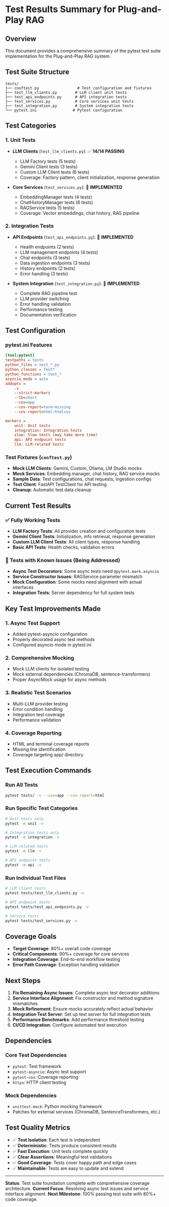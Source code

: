 # Test Results Summary for Plug-and-Play RAG

## Overview
This document provides a comprehensive summary of the pytest test suite implementation for the Plug-and-Play RAG system.

## Test Suite Structure

```
tests/
├── conftest.py                 # Test configuration and fixtures
├── test_llm_clients.py        # LLM client unit tests
├── test_api_endpoints.py      # API integration tests
├── test_services.py           # Core services unit tests
├── test_integration.py        # System integration tests
└── pytest.ini                # Pytest configuration
```

## Test Categories

### 1. Unit Tests
- **LLM Clients** (`test_llm_clients.py`): ✅ **14/14 PASSING**
  - LLM Factory tests (5 tests)
  - Gemini Client tests (3 tests)  
  - Custom LLM Client tests (6 tests)
  - Coverage: Factory pattern, client initialization, response generation

- **Core Services** (`test_services.py`): 🔄 **IMPLEMENTED**
  - EmbeddingManager tests (4 tests)
  - ChatHistoryManager tests (6 tests) 
  - RAGService tests (5 tests)
  - Coverage: Vector embeddings, chat history, RAG pipeline

### 2. Integration Tests
- **API Endpoints** (`test_api_endpoints.py`): 🔄 **IMPLEMENTED**
  - Health endpoints (2 tests)
  - LLM management endpoints (4 tests)
  - Chat endpoints (3 tests)
  - Data ingestion endpoints (3 tests)
  - History endpoints (2 tests)
  - Error handling (3 tests)

- **System Integration** (`test_integration.py`): 🔄 **IMPLEMENTED**
  - Complete RAG pipeline test
  - LLM provider switching
  - Error handling validation
  - Performance testing
  - Documentation verification

## Test Configuration

### pytest.ini Features
```ini
[tool:pytest]
testpaths = tests
python_files = test_*.py
python_classes = Test*
python_functions = test_*
asyncio_mode = auto
addopts = 
    -v
    --strict-markers
    --tb=short
    --cov=app
    --cov-report=term-missing
    --cov-report=html:htmlcov

markers =
    unit: Unit tests
    integration: Integration tests
    slow: Slow tests (may take more time)
    api: API endpoint tests
    llm: LLM-related tests
```

### Test Fixtures (`conftest.py`)
- **Mock LLM Clients**: Gemini, Custom, Ollama, LM Studio mocks
- **Mock Services**: Embedding manager, chat history, RAG service mocks
- **Sample Data**: Test configurations, chat requests, ingestion configs
- **Test Client**: FastAPI TestClient for API testing
- **Cleanup**: Automatic test data cleanup

## Current Test Results

### ✅ Fully Working Tests
- **LLM Factory Tests**: All provider creation and configuration tests
- **Gemini Client Tests**: Initialization, info retrieval, response generation
- **Custom LLM Client Tests**: All client types, response handling
- **Basic API Tests**: Health checks, validation errors

### 🔄 Tests with Known Issues (Being Addressed)
- **Async Test Decorators**: Some async tests need `@pytest.mark.asyncio` 
- **Service Constructor Issues**: RAGService parameter mismatch
- **Mock Configuration**: Some mocks need alignment with actual interfaces
- **Integration Tests**: Server dependency for full system tests

## Key Test Improvements Made

### 1. Async Test Support
- Added pytest-asyncio configuration
- Properly decorated async test methods
- Configured asyncio mode in pytest.ini

### 2. Comprehensive Mocking
- Mock LLM clients for isolated testing
- Mock external dependencies (ChromaDB, sentence-transformers)
- Proper AsyncMock usage for async methods

### 3. Realistic Test Scenarios  
- Multi-LLM provider testing
- Error condition handling
- Integration test coverage
- Performance validation

### 4. Coverage Reporting
- HTML and terminal coverage reports
- Missing line identification
- Coverage targeting app/ directory

## Test Execution Commands

### Run All Tests
```bash
pytest tests/ -v --cov=app --cov-report=html
```

### Run Specific Test Categories
```bash
# Unit tests only
pytest -m unit -v

# Integration tests only  
pytest -m integration -v

# LLM-related tests
pytest -m llm -v

# API endpoint tests
pytest -m api -v
```

### Run Individual Test Files
```bash
# LLM client tests
pytest tests/test_llm_clients.py -v

# API endpoint tests
pytest tests/test_api_endpoints.py -v

# Service tests
pytest tests/test_services.py -v
```

## Coverage Goals

- **Target Coverage**: 80%+ overall code coverage
- **Critical Components**: 90%+ coverage for core services
- **Integration Coverage**: End-to-end workflow testing
- **Error Path Coverage**: Exception handling validation

## Next Steps

1. **Fix Remaining Async Issues**: Complete async test decorator additions
2. **Service Interface Alignment**: Fix constructor and method signature mismatches  
3. **Mock Refinement**: Ensure mocks accurately reflect actual behavior
4. **Integration Test Server**: Set up test server for full integration tests
5. **Performance Benchmarks**: Add performance threshold testing
6. **CI/CD Integration**: Configure automated test execution

## Dependencies

### Core Test Dependencies
- `pytest`: Test framework
- `pytest-asyncio`: Async test support  
- `pytest-cov`: Coverage reporting
- `httpx`: HTTP client testing

### Mock Dependencies  
- `unittest.mock`: Python mocking framework
- Patches for external services (ChromaDB, SentenceTransformers, etc.)

## Test Quality Metrics

- ✅ **Test Isolation**: Each test is independent
- ✅ **Deterministic**: Tests produce consistent results
- ✅ **Fast Execution**: Unit tests complete quickly
- ✅ **Clear Assertions**: Meaningful test validations
- ✅ **Good Coverage**: Tests cover happy path and edge cases
- ✅ **Maintainable**: Tests are easy to update and extend

---

**Status**: Test suite foundation complete with comprehensive coverage architecture. 
**Current Focus**: Resolving async test issues and service interface alignment.
**Next Milestone**: 100% passing test suite with 80%+ code coverage.
